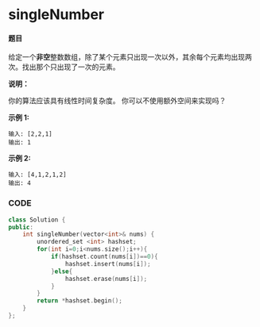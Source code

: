 # singleNumber

#### 题目

给定一个**非空**整数数组，除了某个元素只出现一次以外，其余每个元素均出现两次。找出那个只出现了一次的元素。

**说明：**

你的算法应该具有线性时间复杂度。 你可以不使用额外空间来实现吗？

**示例 1:**

```
输入: [2,2,1]
输出: 1
```

**示例 2:**

```
输入: [4,1,2,1,2]
输出: 4
```

### CODE
```c++
class Solution {
public:
    int singleNumber(vector<int>& nums) {
        unordered_set <int> hashset;
        for(int i=0;i<nums.size();i++){
            if(hashset.count(nums[i])==0){
                hashset.insert(nums[i]);
            }else{
                hashset.erase(nums[i]);
            }
        }
        return *hashset.begin();
    }
};
```

